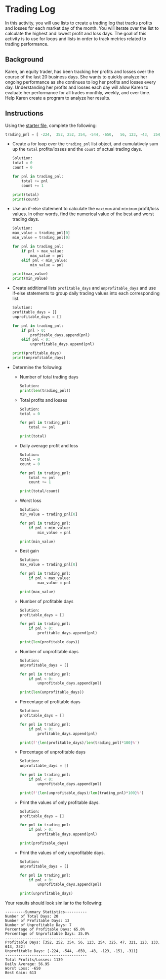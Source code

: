 # Trading Log

In this activity, you will use lists to create a trading log that tracks profits and losses for each market day of the month. You will iterate over the list to calculate the highest and lowest profit and loss days. The goal of this activity is to use for loops and lists in order to track metrics related to trading performance.

## Background

Karen, an equity trader, has been tracking her profits and losses over the course of the last 20 business days. She wants to quickly analyze her ongoing performance as she continues to log her profits and losses every day. Understanding her profits and losses each day will allow Karen to evaluate her performance for all trades monthly, weekly, and over time. Help Karen create a program to analyze her results.

## Instructions

Using the [starter file](Unsolved/trading_log.py), complete the following:

```python
trading_pnl = [ -224,  352, 252, 354, -544, -650,   56, 123, -43,  254, 325, -123, 47, 321,  123, 133, -151, 613, 232, -311 ]
```

* Create a for loop over the `trading_pnl` list object, and cumulatively sum up the `total` profits/losses and the `count` of actual trading days.
    ```python
    Solution:
    total = 0
    count = 0

    for pnl in trading_pnl:
        total += pnl
        count += 1

    print(total)
    print(count)
    ```

* Use an if-else statement to calculate the `maximum` and `minimum` profit/loss values. In other words, find the numerical value of the best and worst trading days.
    ```python
    Solution:
    max_value = trading_pnl[0]
    min_value = trading_pnl[0]

    for pnl in trading_pnl:
        if pnl > max_value:
            max_value = pnl
        elif pnl < min_value:
            min_value = pnl

    print(max_value)
    print(min_value)
    ```

* Create additional lists `profitable_days` and `unprofitable_days` and use if-else statements to group daily trading values into each corresponding list.
    ```python
    Solution:
    profitable_days = []
    unprofitable_days = []

    for pnl in trading_pnl:
        if pnl > 0:
            profitable_days.append(pnl)
        elif pnl < 0:
            unprofitable_days.append(pnl)

    print(profitable_days)
    print(unprofitable_days)
    ```

* Determine the following:

  * Number of total trading days
    ```python
    Solution:
    print(len(trading_pnl))
    ```

  * Total profits and losses
    ```python
    Solution:
    total = 0

    for pnl in trading_pnl:
        total += pnl

    print(total)
    ```

  * Daily average profit and loss
    ```python
    Solution:
    total = 0
    count = 0

    for pnl in trading_pnl:
        total += pnl
        count += 1

    print(total/count)
    ```

  * Worst loss
    ```python
    Solution:
    min_value = trading_pnl[0]

    for pnl in trading_pnl:
        if pnl < min_value:
            min_value = pnl

    print(min_value)
    ```

  * Best gain
    ```python
    Solution:
    max_value = trading_pnl[0]

    for pnl in trading_pnl:
        if pnl > max_value:
            max_value = pnl

    print(max_value)
    ```

  * Number of profitable days
    ```python
    Solution:
    profitable_days = []

    for pnl in trading_pnl:
        if pnl > 0:
            profitable_days.append(pnl)

    print(len(profitable_days))
    ```

  * Number of unprofitable days
    ```python
    Solution:
    unprofitable_days = []

    for pnl in trading_pnl:
        if pnl < 0:
            unprofitable_days.append(pnl)

    print(len(unprofitable_days))
    ```

  * Percentage of profitable days
    ```python
    Solution:
    profitable_days = []

    for pnl in trading_pnl:
        if pnl > 0:
            profitable_days.append(pnl)

    print(f'{len(profitable_days)/len(trading_pnl)*100}%')
    ```

  * Percentage of unprofitable days
    ```python
    Solution:
    unprofitable_days = []
    
    for pnl in trading_pnl:
        if pnl < 0:
            unprofitable_days.append(pnl)

    print(f'{len(unprofitable_days)/len(trading_pnl)*100}%')
    ```

  * Print the values of only profitable days.
    ```python
    Solution:
    profitable_days = []

    for pnl in trading_pnl:
        if pnl > 0:
            profitable_days.append(pnl)

    print(profitable_days)
    ```

  * Print the values of only unprofitable days.
    ```python
    Solution:
    unprofitable_days = []
    
    for pnl in trading_pnl:
        if pnl < 0:
            unprofitable_days.append(pnl)

    print(unprofitable_days)
    ```


Your results should look similar to the following:

```
---------Summary Statistics----------
Number of Total Days: 20
Number of Profitable Days: 13
Number of Unprofitable Days: 7
Percentage of Profitable Days: 65.0%
Percentage of Unprofitable Days: 35.0%
-------------------------------------
Profitable Days: [352, 252, 354, 56, 123, 254, 325, 47, 321, 123, 133, 613, 232]
Unprofitable Days: [-224, -544, -650, -43, -123, -151, -311]
-------------------------------------
Total Profits/Losses: 1139
Daily Average: 56.95
Worst Loss: -650
Best Gain: 613
```
